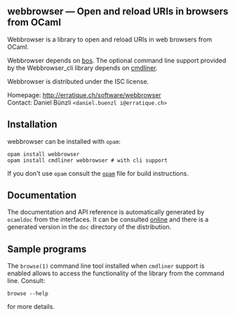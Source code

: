 webbrowser — Open and reload URIs in browsers from OCaml
-------------------------------------------------------------------------------

Webbrowser is a library to open and reload URIs in web browsers from
OCaml.

Webbrowser depends on [bos][bos]. The optional command line support
provided by the Webbrowser_cli library depends on [cmdliner][cmdliner].

Webbrowser is distributed under the ISC license. 

[bos]: http://erratique.ch/software/bos
[cmdliner]: http://erratique.ch/software/cmdliner

Homepage: http://erratique.ch/software/webbrowser  
Contact: Daniel Bünzli `<daniel.buenzl i@erratique.ch>`

## Installation

webbrowser can be installed with `opam`:

    opam install webbrowser
    opam install cmdliner webbrowser # with cli support 

If you don't use `opam` consult the [`opam`](opam) file for build
instructions.

## Documentation

The documentation and API reference is automatically generated by
`ocamldoc` from the interfaces. It can be consulted [online][doc]
and there is a generated version in the `doc` directory of the
distribution.

[doc]: http://erratique.ch/software/webbrowser/doc

## Sample programs

The `browse(1)` command line tool installed when `cmdliner` support
is enabled allows to access the functionality of the library
from the command line. Consult:
```
browse --help
```
for more details.
